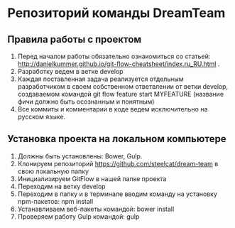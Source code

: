 # Репозиторий команды DreamTeam

## Правила работы с проектом
  1. Перед началом работы обязательно ознакомиться со статьей: http://danielkummer.github.io/git-flow-cheatsheet/index.ru_RU.html .
  2. Разработку ведем в ветке develop
  3. Каждая поставленная задача реализуется отдельным разработчиком в своем собственном ответвлении от ветки develop, создаваемом командой git flow feature start MYFEATURE (название фичи должно быть осознанным и понятным)
  4. Все коммиты и комментарии в коде ведем исключительно на русском языке.

## Установка проекта на локальном компьютере
  1. Должны быть установлены: Bower, Gulp.
  2. Клонируем репозиторий https://github.com/steelcat/dream-team в свою локальную папку
  3. Инициализируем GitFlow в нашей папке проекта
  4. Переходим на ветку develop
  5. Переходим в папку и в терминале вводим команду на установку npm-пакетов: npm install
  6. Устанавливаем веб-пакеты командой: bower install
  7. Проверяем работу Gulp командой: gulp
